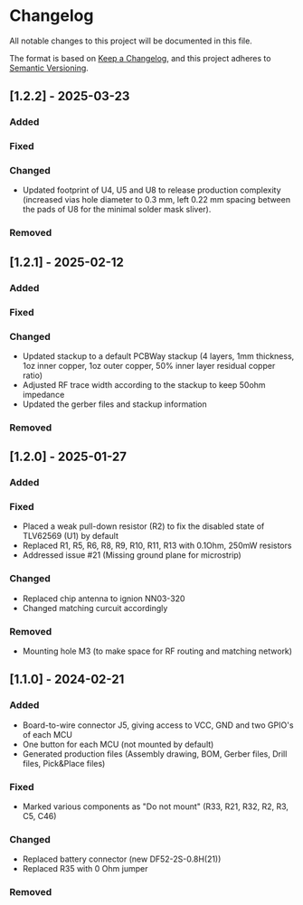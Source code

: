 # Changelog

All notable changes to this project will be documented in this file.

The format is based on [Keep a Changelog](https://keepachangelog.com/en/1.0.0/),
and this project adheres to [Semantic Versioning](https://semver.org/spec/v2.0.0.html).

## [1.2.2] - 2025-03-23

### Added

### Fixed

### Changed

- Updated footprint of U4, U5 and U8 to release production complexity (increased vias hole diameter to 0.3 mm, left 0.22 mm spacing between the pads of U8 for the minimal solder mask sliver).

### Removed

## [1.2.1] - 2025-02-12

### Added

### Fixed

### Changed

- Updated stackup to a default PCBWay stackup (4 layers, 1mm thickness, 1oz inner copper, 1oz outer copper, 50% inner layer residual copper ratio) 
- Adjusted RF trace width according to the stackup to keep 50ohm impedance
- Updated the gerber files and stackup information

### Removed

## [1.2.0] - 2025-01-27

### Added

### Fixed

- Placed a weak pull-down resistor (R2) to fix the disabled state of TLV62569 (U1) by default
- Replaced R1, R5, R6, R8, R9, R10, R11, R13 with 0.1Ohm, 250mW resistors
- Addressed issue #21 (Missing ground plane for microstrip)

### Changed

- Replaced chip antenna to ignion NN03-320
- Changed matching curcuit accordingly

### Removed

- Mounting hole M3 (to make space for RF routing and matching network)

## [1.1.0] - 2024-02-21

### Added

- Board-to-wire connector J5, giving access to VCC, GND and two GPIO's of each MCU
- One button for each MCU (not mounted by default)
- Generated production files (Assembly drawing, BOM, Gerber files, Drill files, Pick&Place files)

### Fixed

- Marked various components as "Do not mount" (R33, R21, R32, R2, R3, C5, C46)

### Changed

- Replaced battery connector (new DF52-2S-0.8H(21))
- Replaced R35 with 0 Ohm jumper

### Removed
